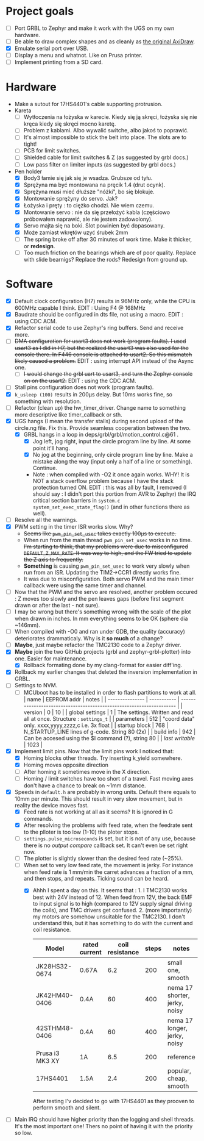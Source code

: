# Project goals
* [ ] Port GRBL to Zephyr and make it work with the UGS on my own hardware. 
* [ ] Be able to draw complex shapes and as cleanly as [the original AxiDraw](https://www.youtube.com/watch?v=5492ZjivAQ0&t=27s).
* [x] Emulate serial port over USB.
* [ ] Display a menu and whatnot. Like on Prusa printer. 
* [ ] Implement printing from a SD card.

# Hardware
* Make a sutout for 17HS4401's cable supporting protrusion. 
* Kareta
  * [ ] Wytłoczenia na łożyska w karecie. Kiedy się ją skręci, łożyska się nie kręca kiedy się skręci mocno karetę.
  * [ ] Problem z kablami. Albo wywalić switche, albo jakoś to poprawić.
  * [ ] It's almost impossible to stick the belt into place. The slots are to tight!
  * [ ] PCB for limit switches.
  * [ ] Shielded cable for limit switches & Z (as suggested by grbl docs.)
  * [ ] Low pass filter on limiter inputs (as suggested by grbl docs.)
* Pen holder
  * [x] Body3 łamie się jak się je wsadza. Grubsze od tyłu.
  * [x] Sprężyna ma być montowana na pręcik 1.4 (drut ocynk).
  * [x] Sprężyna musi mieć dłuższe "nóżki", bo się blokuje.
  * [x] Montowanie sprężyny do servo. Jak?
  * [x] Łożyska i pręty : to ciężko chodzi. Nie wiem czemu.
  * [x] Montowanie servo : nie da się przełożyć kabla (częściowo próbowałem naprawić, ale nie jestem zadowolony).
  * [x] Servo majta się na boki. Slot powinien być dopasowany.
  * [x] Może zamiast wkrętów uzyć śrubek 2mm
  * [ ] The spring broke off after 30 minutes of work time. Make it thicker, or **redesign**.
  * [ ] Too much friction on the bearings which are of poor quality. Replace with slide bearnigs? Replace the rods? Redesign from ground up.

# Software
* [x] Default clock configuration (H7) results in 96MHz only, while the CPU is 600MHz capable I think. EDIT : Using F4 @ 168MHz
* [x] Baudrate should be configured in dts file, not using a macro. EDIT : using CDC ACM.
* [x] Refactor serial code to use Zephyr's ring buffers. Send and receive more.
* [ ] ~~DMA configuration for usart3 does not work (program faults). I used usart3 as I did in H7, but the realized the usart3 was also used for the console there. In F446 console is attached to usart2. So this mismatch likely caused a problem.~~ EDIT : using interrupt API instead of the Async one.
  * [ ] ~~I would change the grbl uart to usart3, and turn the Zephyr console on on the usart2.~~ EDIT : using the CDC ACM.
* [ ] Stall pins configuration does not work (program faults).
* [x] `k_usleep (100)` results in 200µs delay. But 10ms works fine, so something with resolution.
* [ ] Refactor (clean up) the hw_timer_driver. Change name to something more descriptive like timer_callback or sth.
* [x] UGS hangs (I mean the transfer stalls) during second upload of the circle.ng file. Fix this. Provide seamless cooperation between the two.
  * [x] GRBL hangs in a loop in deps/grbl/grbl/motion_control.c@61 . 
    * [x] Jog left, jog right, input the circle program line by line. At some point it'll hang.
    * [x] No jog at the beginning, only circle program line by line. Make a mistake along the way (input only a half of a line or something). Continue.
    * Note : when compiled with -O2 it once again works. WHY! It is NOT a stack overflow problem because I have the stack protection turned ON. EDIT : this was all by fault, I removed (I should say : I didn't port this portion from AVR to Zephyr) the IRQ critical section barriers in `system.c` `system_set_exec_state_flag()` (and in other functions there as well).
* [ ] Resolve all the warnings.
* [x] PWM setting in the timer ISR works slow. Why? 
  * ~~Seems like `pwm_pin_set_usec` takes exactly 100µs to execute.~~ 
  * When run from the main thread `pwm_pin_set_usec` works in no time. ~~I'm starting to think, that my problems were due to misconfigured `DEFAULT_Z_MAX_RATE`. It was way to high, and the FW tried to update the Z axis to frequently.~~
  * **Something** is causing `pwm_pin_set_usec` to work very slowly when run from an ISR. Updating the TIM2->CCR1 directly works fine.
  * It was due to misconfiguration. Both servo PWM and the main timer callback were using the same timer and channel.
* [ ] Now that the PWM and the servo are resolved, another problem occured : Z moves too slowly and the pen leaves gaps (before first segment drawn or after the last - not sure).
* [ ] I may be wrong but there's something wrong with the scale of the plot when drawn in inches. In mm everything seems to be OK (sphere dia ~146mm).
* [ ] When compiled with -O0 and ran under GDB, the quality (accuracy) deteriorates drammaticaly. Why is it **so much** of a change?
* [ ] **Maybe**, just maybe refactor the TMC2130 code to a Zephyr driver.
* [x] **Maybe** join the two GitHub projects (grbl and zephyr-grbl-plotter) into one. Easier for maintenance.
  * [x] Rollback formating done by my clang-format for easier diff'ing.
* [x] Rollback my earlier changes that deleted the inversion implementation in GRBL. 
* [ ] Settings to NVM.
  * [ ] MCUboot has to be installed in order to flash partitions to work at all. 
  | name            | EEPROM addr | notes                                                                |
  | --------------- | ----------- | -------------------------------------------------------------------- |
  | version         | 0           | 10                                                                   |
  | global settings | 1           | The settings. Written and read all at once. Structure : `settings_t` |
  | parameters      | 512         | "coord data" only. xxxx,yyyy,zzzz,c i.e. 3x float                    |
  | startup block   | 768         | N_STARTUP_LINE lines of g-code. String 80 (2x)                       |
  | build info      | 942         | Can be accesed using the $I command (?), string 80                   |
  | *last writable* | 1023        |

* [x] Implement limit pins. Now that the limit pins work I noticed that:
  * [x] Homing blocks other threads. Try inserting k_yield somewhere.
  * [x] Homing moves opposite direction
  * [ ] After homing it sometimes move in the X direction.
  * [ ] Homing / limit switches have too short of a travel. Fast moving axes don't have a chance to break on ~1mm distance. 
* [x] Speeds in `default.h` are probably in wrong units. Default there equals to 10mm per minute. This should result in very slow movement, but in reality the device moves fast.
  * [x] Feed rate is not working at all as it seems? It is ignored in G commands.
  * [x] After resolving the problems with feed rate, when the feedrate sent to the plloter is too low (1-10) the ploter stops.
  * [ ] `settings.pulse_microseconds` is set, but it is not of any use, because there is no *output compare* callback set. It can't even be set right now.
  * [ ] The plotter is slightly slower than the desired feed rate (~25%).
  * [ ] When set to very low feed rate, the movement is jerky. For instance when feed rate is 1 mm/min the carret advances a fraction of a mm, and then stops, and repeats. Ticking sound can be heard.
    * [x] Ahhh I spent a day on this. It seems that : 1. I TMC2130 works best with 24V instead of 12. When feed from 12V, the back EMF to input signal is to high (compared to 12V supply signal driving the coils), and TMC drivers get confused. 2. (more importantly) my motors are somehow unsuitable for the TMC2130. I don't understand this, but it has something to do with the current and coil resistance. 
  
      | Model           | rated current | coil resistance | steps | notes                         |
      | --------------- | ------------- | --------------- | ----- | ----------------------------- |
      | JK28HS32-0674   | 0.67A         | 6.2             | 200   | small one, smooth             |
      | JK42HM40-0406   | 0.4A          | 60              | 400   | nema 17 shorter, jerky, noisy |
      | 42STHM48-0406   | 0.4A          | 60              | 400   | nema 17 longer, jerky, noisy  |
      | Prusa i3 MK3 XY | 1A            | 6.5             | 200   | reference                     |
      | 17HS4401        | 1.5A          | 2.4             | 200   | popular, cheap, smooth        |
      After testing I'v decided to go with 17HS4401 as they prooven to perform smooth and silent.
* [ ] Main IRQ should have higher priority than the logging and shell threads. It's the most important one! Thers no point of having it with the priority so low.

